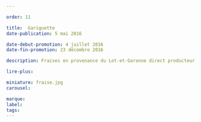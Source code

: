 ```yaml
---

order: 11

title:  Gariguette
date-publication: 5 mai 2016

date-debut-promotion: 4 juillet 2016
date-fin-promotion: 23 décembre 2016

description: Fraises en provenance du Lot-et-Garonne direct producteur

lire-plus: 

miniature: fraise.jpg
carousel: 

marque:
label: 
tags: 
---
```


<!--fin-excerpt-->
<!-- ******************************** -->
<!-- **** début contenu détaillé **** -->



<!-- **** fin contenu détaillé **** -->
<!-- ****************************** -->

